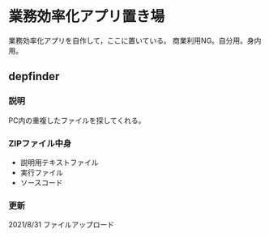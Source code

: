 # 業務効率化アプリ置き場
業務効率化アプリを自作して，ここに置いている。
商業利用NG。自分用。身内用。

## depfinder
### 説明
PC内の重複したファイルを探してくれる。
### ZIPファイル中身
- 説明用テキストファイル
- 実行ファイル
- ソースコード
### 更新
2021/8/31 ファイルアップロード
